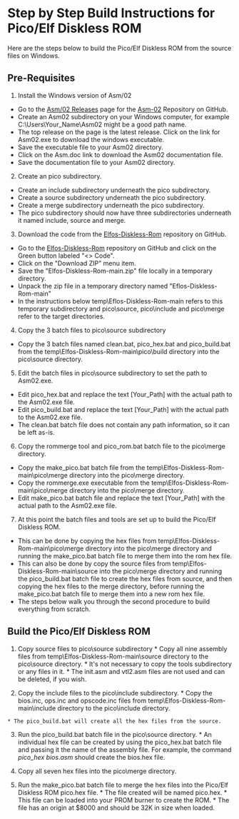 # Step by Step Build Instructions for Pico/Elf Diskless ROM

Here are the steps below to build the Pico/Elf Diskless ROM from the source files on Windows.

Pre-Requisites
--------------
1. Install the Windows version of Asm/02
  * Go to the [Asm/02 Releases](https://github.com/fourstix/Asm-02/releases) page for the [Asm-02](https://github.com/fourstix/Asm-02) Repository on GitHub.
  * Create an Asm02 subdirectory on your Windows computer, for example C:\\Users\\Your_Name\\Asm02 might be a good path name.
  * The top release on the page is the latest release. Click on the link for Asm02.exe to download the windows executable.
  * Save the executable file to your Asm02 directory. 
  * Click on the Asm.doc link to download the Asm02 documentation file.
  * Save the documentation file to your Asm02 directory. 
  
2. Create an pico subdirectory.
  * Create an include subdirectory underneath the pico subdirectory.
  * Create a source subdirectory underneath the pico subdirectory.
  * Create a merge subdirectory underneath the pico subdirectory.
  * The pico subdirectory should now have three subdirectories underneath it named include, source and merge. 
  
3. Download the code from the [Elfos-Diskless-Rom](https://github.com/fourstix/Elfos-Diskless-Rom) repository on GitHub.
  * Go to the [Elfos-Diskless-Rom](https://github.com/fourstix/Elfos-Diskless-Rom) repository on GitHub and click on the Green button labeled "<> Code".
  * Click on the "Download ZIP" menu item.
  * Save the "Elfos-Diskless-Rom-main.zip" file locally in a temporary directory.
  * Unpack the zip file in a temporary directory named "Eflos-Diskless-Rom-main"
  * In the instructions below temp\\Eflos-Diskless-Rom-main refers to this temporary subdirectory and pico\\source, pico\\include and pico\\merge refer to the target directories. 
  
4. Copy the 3 batch files to pico\\source subdirectory
  * Copy the 3 batch files named clean.bat, pico_hex.bat and pico_build.bat from the temp\\Elfos-Diskless-Rom-main\\pico\\build directory into the pico\\source directory. 

5. Edit the batch files in pico\\source subdirectory to set the path to Asm02.exe.
  * Edit pico_hex.bat and replace the text [Your_Path] with the actual path to the Asm02.exe file.
  * Edit pico_build.bat and replace the text [Your_Path] with the actual path to the Asm02.exe file.
  * The clean.bat batch file does not contain any path information, so it can be left as-is. 
  
6. Copy the rommerge tool and pico_rom.bat batch file to the pico\\merge directory.
  * Copy the make_pico.bat batch file from the temp\\Elfos-Diskless-Rom-main\\pico\\merge directory into the pico\\merge directory.
  * Copy the rommerge.exe executable from the temp\\Elfos-Diskless-Rom-main\\pico\\merge directory into the pico\\merge directory.
  * Edit make_pico.bat batch file and replace the text [Your_Path] with the actual path to the Asm02.exe file. 
    
7. At this point the batch files and tools are set up to build the Pico/Elf Diskless ROM.  
  * This can be done by copying the hex files from temp\\Elfos-Diskless-Rom-main\\pico\\merge directory into the pico\\merge directory and running the make_pico.bat batch file to merge them into the rom hex file.
  * This can also be done by copy the source files from temp\\Elfos-Diskless-Rom-main\\source into the pico\\merge directory and running the pico_build.bat batch file to create the hex files from source, and then copying the hex files to the merge directory, before running the make_pico.bat batch file to merge them into a new rom hex file.
  * The steps below walk you through the second procedure to build everything from scratch. 
    
  Build the Pico/Elf Diskless ROM
  -----------------------------------
  1. Copy source files to pico\\source subdirectory
    * Copy all nine assembly files from temp\\Elfos-Diskless-Rom-main\\source directory to the pico\\source directory.
    * It's not necessary to copy the tools subdirectory or any files in it.
    * The init.asm and vtl2.asm files are not used and can be deleted, if you wish.
  
  2. Copy the include files to the pico\\include subdirectory.
    * Copy the bios.inc, ops.inc and opscode.inc files from temp\\Elfos-Diskless-Rom-main\\include directory to the pico\\include directory.
  
    * The pico_build.bat will create all the hex files from the source.
  3. Run the pico_build.bat batch file in the pico\\source directory.
    * An individual hex file can be created by using the pico_hex.bat batch file and passing it the name of the assembly file.  For example, the command *pico_hex bios.asm* should create the bios.hex file. 
    
  4. Copy all seven hex files into the pico\\merge directory. 
  
  5. Run the make_pico.bat batch file to merge the hex files into the Pico/Elf Diskless ROM pico.hex file.
    * The file created will be named pico.hex.
    * This file can be loaded into your PROM burner to create the ROM.
    * The file has an origin at $8000 and should be 32K in size when loaded.
  
  
